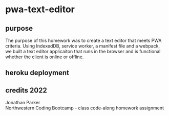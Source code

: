 # pwa-text-editor

## purpose  
The purpose of this homework was to create a text editor that meets PWA criteria. Using IndexedDB, service worker, a manifest file and a webpack, we built a text editor applicaiton that runs in the browser and is functional whether the client is online or offline.  

## heroku deployment  


## credits 2022
Jonathan Parker  
Northwestern Coding Bootcamp - class code-along homework assignment